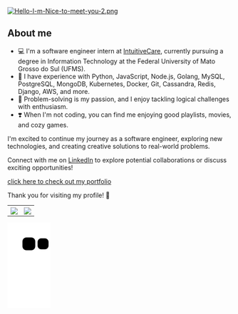 [![Hello-I-m-Nice-to-meet-you-2.png](https://i.imgur.com/Ax467rh.png)](https://i.imgur.com/Ax467rh.png)
 
## About me

- 💻 I'm a software engineer intern at <a href="https://www.intuitivecare.com/"> IntuitiveCare<a>, currently pursuing a degree in Information Technology at the Federal University of Mato Grosso do Sul (UFMS).
- 🧮 I have experience with Python, JavaScript, Node.js, Golang, MySQL, PostgreSQL, MongoDB, Kubernetes, Docker, Git, Cassandra, Redis, Django, AWS, and more.
- 🧠 Problem-solving is my passion, and I enjoy tackling logical challenges with enthusiasm.
- ❣️ When I'm not coding, you can find me enjoying good playlists, movies, and cozy games.


I'm excited to continue my journey as a software engineer, exploring new technologies, and creating creative solutions to real-world problems. 

Connect with me on [LinkedIn](https://www.linkedin.com/in/moonrafa/) to explore potential collaborations or discuss exciting opportunities!

[click here to check out my portfolio](http://moonrafa.vercel.app/)

Thank you for visiting my profile! 🙌

  <center>
  <table>
    <tr>
 <td><img width="400px" align="center" src="https://github-readme-stats.vercel.app/api/top-langs/?username=moonrafa&hide=php,html,css,scss,shell&layout=compact&theme=midnight-purple">
</td>
 <td><img  width="495px" align="center" src="https://github-readme-stats.vercel.app/api?username=moonrafa&show_icons=true&hide=stars&theme=midnight-purple&include_all_commits=true&count_private=true"> 
      </td>
    </tr>
  </table>
</center>

 
![Snake animation](https://github.com/moonrafa/moonrafa/blob/output/github-contribution-grid-snake.svg)

